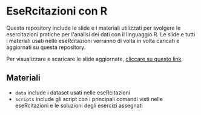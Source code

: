 # EseRcitazioni con R
Questa repository include le slide e i materiali utilizzati per svolgere le esercitazioni pratiche per l'analisi dei dati con il linguaggio R.
Le slide e tutti i materiali usati nelle eseRcitazioni  verranno di volta in volta caricati e aggiornati su questa repository.

Per visualizzare e scaricare le slide aggiornate, [cliccare su questo link](https://luca-menghini.github.io/eseRcitazioni/slideEseRcitazioni.pdf).

## Materiali
- `data` include i dataset usati nelle eseRcitazioni
- `scripts` include gli script con i principali comandi visti nelle eseRcitazioni e le soluzioni degli esercizi assegnati
